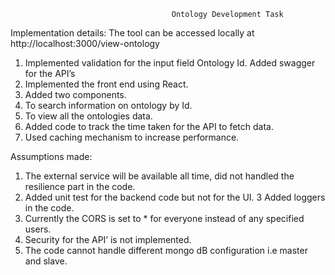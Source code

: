                                         Ontology Development Task

Implementation details:
The tool can be accessed locally at http://localhost:3000/view-ontology 
 
1. Implemented validation for the input field Ontology Id. Added swagger for the API’s
2. Implemented the front end using React.
3.	Added two components.
4.	To search information on ontology by Id.
5. 	To view all the ontologies data.
6.	Added code to track the time taken for the API to fetch data.
7.	Used caching mechanism to increase performance.

Assumptions made:
1.	The external service will be available all time, did not handled the resilience part in the code.
2.	Added unit test for the backend code but not for the UI.
3	Added loggers in the code.
4.	Currently the CORS is set to * for everyone instead of any specified users.
5.	Security for the API’ is not implemented.
6.	The code cannot handle different mongo dB configuration i.e master and slave.

